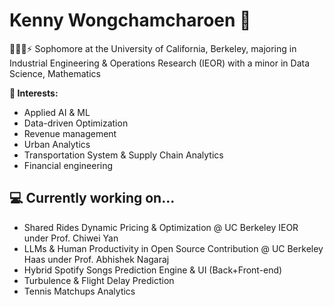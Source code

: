 # Kenny Wongchamcharoen 👋

👨🏻‍💻⚡ Sophomore at the University of California, Berkeley, majoring in Industrial Engineering & Operations Research (IEOR) with a minor in Data Science, Mathematics

**🥼 Interests:**
- Applied AI & ML
- Data-driven Optimization
- Revenue management
- Urban Analytics
- Transportation System & Supply Chain Analytics
- Financial engineering

## 💻 Currently working on...
- Shared Rides Dynamic Pricing & Optimization @ UC Berkeley IEOR under Prof. Chiwei Yan
- LLMs & Human Productivity in Open Source Contribution @ UC Berkeley Haas under Prof. Abhishek Nagaraj
- Hybrid Spotify Songs Prediction Engine & UI (Back+Front-end)
- Turbulence & Flight Delay Prediction
- Tennis Matchups Analytics
